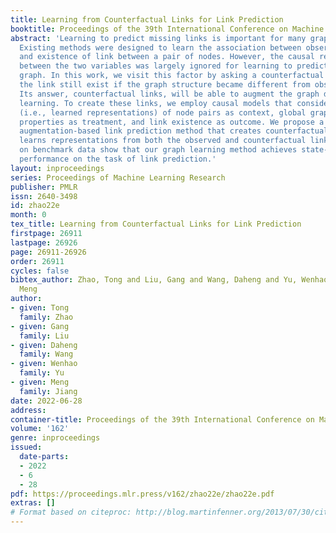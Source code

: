 ```yaml
---
title: Learning from Counterfactual Links for Link Prediction
booktitle: Proceedings of the 39th International Conference on Machine Learning
abstract: 'Learning to predict missing links is important for many graph-based applications.
  Existing methods were designed to learn the association between observed graph structure
  and existence of link between a pair of nodes. However, the causal relationship
  between the two variables was largely ignored for learning to predict links on a
  graph. In this work, we visit this factor by asking a counterfactual question: "would
  the link still exist if the graph structure became different from observation?"
  Its answer, counterfactual links, will be able to augment the graph data for representation
  learning. To create these links, we employ causal models that consider the information
  (i.e., learned representations) of node pairs as context, global graph structural
  properties as treatment, and link existence as outcome. We propose a novel data
  augmentation-based link prediction method that creates counterfactual links and
  learns representations from both the observed and counterfactual links. Experiments
  on benchmark data show that our graph learning method achieves state-of-the-art
  performance on the task of link prediction.'
layout: inproceedings
series: Proceedings of Machine Learning Research
publisher: PMLR
issn: 2640-3498
id: zhao22e
month: 0
tex_title: Learning from Counterfactual Links for Link Prediction
firstpage: 26911
lastpage: 26926
page: 26911-26926
order: 26911
cycles: false
bibtex_author: Zhao, Tong and Liu, Gang and Wang, Daheng and Yu, Wenhao and Jiang,
  Meng
author:
- given: Tong
  family: Zhao
- given: Gang
  family: Liu
- given: Daheng
  family: Wang
- given: Wenhao
  family: Yu
- given: Meng
  family: Jiang
date: 2022-06-28
address:
container-title: Proceedings of the 39th International Conference on Machine Learning
volume: '162'
genre: inproceedings
issued:
  date-parts:
  - 2022
  - 6
  - 28
pdf: https://proceedings.mlr.press/v162/zhao22e/zhao22e.pdf
extras: []
# Format based on citeproc: http://blog.martinfenner.org/2013/07/30/citeproc-yaml-for-bibliographies/
---
```

